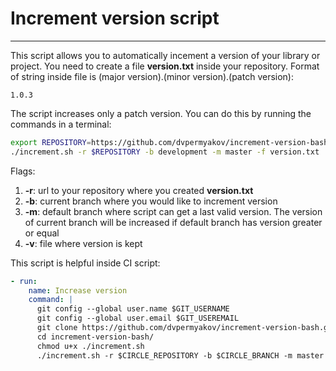 # Increment version script
----------------------------
This script allows you to automatically incement a version of your library or project. 
You need to create a file **version.txt** inside your repository.
Format of string inside file is (major version).(minor version).(patch version):
```
1.0.3
```

The script increases only a patch version. You can do this by running the commands in a terminal:
```Bash
export REPOSITORY=https://github.com/dvpermyakov/increment-version-bash
./increment.sh -r $REPOSITORY -b development -m master -f version.txt
```

Flags:
1. **-r**: url to your repository where you created **version.txt**
2. **-b**: current branch where you would like to increment version
3. **-m**: default branch where script can get a last valid version. The version of current branch will be increased if default branch has version greater or equal
4. **-v**: file where version is kept

This script is helpful inside CI script:
```Yaml
- run:
    name: Increase version
    command: |
      git config --global user.name $GIT_USERNAME
      git config --global user.email $GIT_USEREMAIL
      git clone https://github.com/dvpermyakov/increment-version-bash.git
      cd increment-version-bash/
      chmod u+x ./increment.sh
      ./increment.sh -r $CIRCLE_REPOSITORY -b $CIRCLE_BRANCH -m master -f version.txt
```
